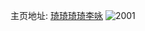 主页地址: [琦琦琦琦李咏](https://weibo.com/u/6477414969) 
![2001](https://wx4.sinaimg.cn/mw2000/0074mzwZgy1gduioiz06ej30u0140wqn.jpg) 
